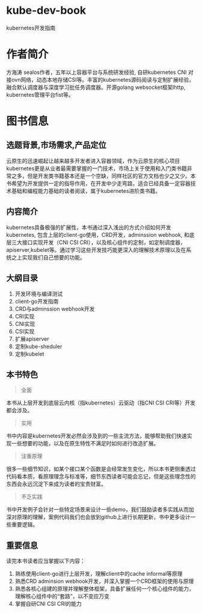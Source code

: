 # kube-dev-book
kubernetes开发指南

# 作者简介
方海涛 sealos作者，五年以上容器平台与系统研发经验, 自研kubernetes CNI 对接ovn网络，动态本地存储CSI等。丰富的kubernetes源码阅读与定制扩展经验，融合默认调度器与深度学习批任务调度器。开源golang websocket框架lhttp, kubernetes管理平台fist等。

# 图书信息
## 选题背景,市场需求,产品定位
   云原生的迅速崛起让越来越多开发者进入容器领域，作为云原生的核心项目kubernetes更是从业者最需要掌握的一门技术，市场上关于使用和入门类书籍非常之多，但是开发类书籍基本还是一个空缺，同样社区的官方文档也少之又少。本书希望为开发提供一定的指导作用，在开发中少走弯路，适合已经具备一定容器技术基础和编程能力基础的读者阅读，属于kubernetes进阶类书籍。

## 内容简介
   kubernetes具备极强的扩展性，本书通过深入浅出的方式介绍如何开发kubernetes, 包含上层的client-go使用，CRD开发，adminssion webhook, 和底层三大接口实现开发（CNI CSI CRI），以及核心组件的定制，如定制调度器，apiserver,kubelet等。通过学习这些开发技巧能更深入的理解技术原理以及在系统之上实现我们自己想要的功能。

## 大纲目录
1. 开发环境与编译测试
2. client-go开发指南
3. CRD与adminssion webhook开发
4. CRI实现
5. CNI实现
6. CSI实现
7. 扩展apiserver
8. 定制kube-sheduler
9. 定制kubelet

## 本书特色
> 全面

  本书从上层开发到底层云内核（指kubernetes）云驱动（指CNI CSI CRI等）开发都会涉及。

> 实用
 
   书中内容是kubernetes开发必然会涉及到的一些主流方法，能够帮助我们快速实现一些想要的功能，以及在原生特性不满足时如何进行改造扩展。

> 注重原理

   很多一些细节知识，如某个接口某个函数是会经常发生变化，所以本书更侧重透过代码看本质，看原理理念与标准等，细节东西读者可能会忘记，但是这些理念性的东西会永远沉淀下来成为读者的宝贵财富。

> 不乏实践

   书中开发例子会针对一些特定场景来设计一些demo，我们鼓励读者多实践从而加深对原理的理解，案例代码我们也会放到github上进行长期更新，书中更多设计一些重要逻辑。

## 重要信息

读完本书读者应当掌握以下内容：

1. 熟练使用client-go进行上层开发，理解client中的cache informal等原理
2. 熟悉CRD adminsion webhook开发，并深入掌握一个CRD框架的使用与原理
3. 熟悉各核心组建的原理并理解整体框架，具备扩展任何一个核心组件的能力，理解核心组件中的“套路”，以不变应万变
4. 掌握自研CNI CSI CRI的能力
